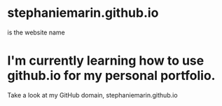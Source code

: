 # stephaniemarin.github.io
is the website name

# I'm currently learning how to use github.io for my personal portfolio. 

Take a look at my GitHub domain, stephaniemarin.github.io 

